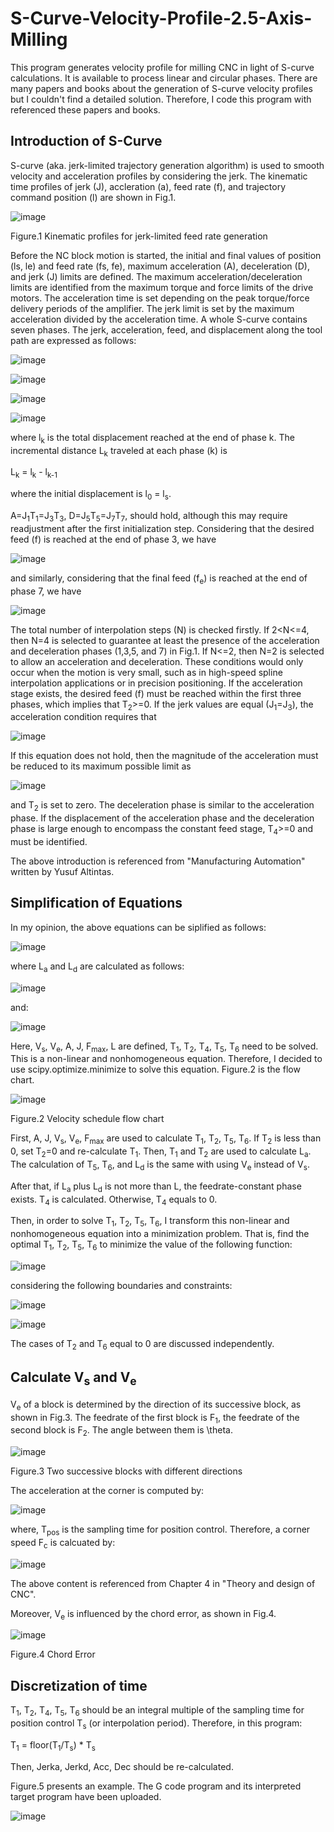 # S-Curve-Velocity-Profile-2.5-Axis-Milling
This program generates velocity profile for milling CNC in light of S-curve calculations. It is available to process linear and circular phases. There are many papers and books about the generation of S-curve velocity profiles but I couldn't find a detailed solution. Therefore, I code this program with referenced these papers and books. 

## Introduction of S-Curve
S-curve (aka. jerk-limited trajectory generation algorithm) is used to smooth velocity and acceleration profiles by considering the jerk. The kinematic time profiles of jerk (J), accleration (a), feed rate (f), and trajectory command position (l) are shown in Fig.1.

![image](https://github.com/Larissa1990/S-curve-Velocity-Profile/blob/master/images/Jerk-limited-algorithm.png)

Figure.1 Kinematic profiles for jerk-limited feed rate generation

Before the NC block motion is started, the initial and final values of position (ls, le) and feed rate (fs, fe), maximum acceleration (A), deceleration (D), and jerk (J) limits are defined. The maximum acceleration/deceleration limits are identified from the maximum torque and force limits of the drive motors. The acceleration time is set depending on the peak torque/force delivery periods of the amplifier. The jerk limit is set by the maximum acceleration divided by the acceleration time. A whole S-curve contains seven phases. The jerk, acceleration, feed, and displacement along the tool path are expressed as follows:

![image](https://github.com/Larissa1990/S-curve-Velocity-Profile/blob/master/images/jerk.png)

![image](https://github.com/Larissa1990/S-curve-Velocity-Profile/blob/master/images/acceleration.png)

![image](https://github.com/Larissa1990/S-curve-Velocity-Profile/blob/master/images/feed.png)

![image](https://github.com/Larissa1990/S-curve-Velocity-Profile/blob/master/images/displacement.png)

where l<sub>k</sub> is the total displacement reached at the end of phase k. The incremental distance L<sub>k</sub> traveled at each phase (k) is

L<sub>k</sub> = l<sub>k</sub> - l<sub>k-1</sub>

where the initial displacement is l<sub>0</sub> = l<sub>s</sub>. 

A=J<sub>1</sub>T<sub>1</sub>=J<sub>3</sub>T<sub>3</sub>, D=J<sub>5</sub>T<sub>5</sub>=J<sub>7</sub>T<sub>7</sub>, should hold, although this may require readjustment after the first initialization step. Considering that the desired feed (f) is reached at the end of phase 3, we have

![image](https://github.com/Larissa1990/S-curve-Velocity-Profile/blob/master/images/desired-feed.png)

and similarly, considering that the final feed (f<sub>e</sub>) is reached at the end of phase 7, we have 

![image](https://github.com/Larissa1990/S-curve-Velocity-Profile/blob/master/images/final-feed.png)

The total number of interpolation steps (N) is checked firstly. If 2<N<=4, then N=4 is selected to guarantee at least the presence of the acceleration and deceleration phases (1,3,5, and 7) in Fig.1. If N<=2, then N=2 is selected to allow an acceleration and deceleration. These conditions would only occur when the motion is very small, such as in high-speed spline interpolation applications or in precision positioning. If the acceleration stage exists, the desired feed (f) must be reached within the first three phases, which implies that T<sub>2</sub>>=0. If the jerk values are equal (J<sub>1</sub>=J<sub>3</sub>), the acceleration condition requires that

![image](https://github.com/Larissa1990/S-curve-Velocity-Profile/blob/master/images/acc-condition.png)

If this equation does not hold, then the magnitude of the acceleration must be reduced to its maximum possible limit as

![image](https://github.com/Larissa1990/S-curve-Velocity-Profile/blob/master/images/maximum-acc.png)

and T<sub>2</sub> is set to zero. The deceleration phase is similar to the acceleration phase. If the displacement of the acceleration phase and the deceleration phase is large enough to encompass the constant feed stage, T<sub>4</sub>>=0 and must be identified.

The above introduction is referenced from "Manufacturing Automation" written by Yusuf Altintas.

## Simplification of Equations

In my opinion, the above equations can be siplified as follows:

![image](https://github.com/Larissa1990/S-curve-Velocity-Profile/blob/master/images/simplified_equation.png)

where L<sub>a</sub> and L<sub>d</sub> are calculated as follows:

![image](https://github.com/Larissa1990/S-curve-Velocity-Profile/blob/master/images/acc_dec_displacement.png)

and:

![image](https://github.com/Larissa1990/S-curve-Velocity-Profile/blob/master/images/conditions.png)


Here, V<sub>s</sub>, V<sub>e</sub>, A, J, F<sub>max</sub>, L are defined, T<sub>1</sub>, T<sub>2</sub>, T<sub>4</sub>, T<sub>5</sub>, T<sub>6</sub> need to be solved. This is a non-linear and nonhomogeneous equation. Therefore, I decided to use scipy.optimize.minimize to solve this equation. Figure.2 is the flow chart.

![image](https://github.com/Larissa1990/S-curve-Velocity-Profile/blob/master/images/VelocityScheduleFlowChart.png)

Figure.2 Velocity schedule flow chart

First, A, J, V<sub>s</sub>, V<sub>e</sub>, F<sub>max</sub> are used to calculate T<sub>1</sub>, T<sub>2</sub>, T<sub>5</sub>, T<sub>6</sub>. If T<sub>2</sub> is less than 0, set T<sub>2</sub>=0 and re-calculate T<sub>1</sub>. Then, T<sub>1</sub> and T<sub>2</sub> are used to calculate L<sub>a</sub>. The calculation of T<sub>5</sub>, T<sub>6</sub>, and L<sub>d</sub> is the same with using V<sub>e</sub> instead of V<sub>s</sub>.

After that, if L<sub>a</sub> plus L<sub>d</sub> is not more than L, the feedrate-constant phase exists. T<sub>4</sub> is calculated. Otherwise, T<sub>4</sub> equals to 0.

Then, in order to solve T<sub>1</sub>, T<sub>2</sub>, T<sub>5</sub>, T<sub>6</sub>, I transform this non-linear and nonhomogeneous equation into a minimization problem. That is, find the optimal T<sub>1</sub>, T<sub>2</sub>, T<sub>5</sub>, T<sub>6</sub> to minimize the value of the following function:

![image](https://github.com/Larissa1990/S-curve-Velocity-Profile/blob/master/images/TargetFunction.png)

considering the following boundaries and constraints:

![image](https://github.com/Larissa1990/S-curve-Velocity-Profile/blob/master/images/boundaries.png)

![image](https://github.com/Larissa1990/S-curve-Velocity-Profile/blob/master/images/Constraints.png)

The cases of T<sub>2</sub> and T<sub>6</sub> equal to 0 are discussed independently. 

## Calculate V<sub>s</sub> and V<sub>e</sub>

V<sub>e</sub> of a block is determined by the direction of its successive block, as shown in Fig.3. The feedrate of the first block is F<sub>1</sub>, the feedrate of the second block is F<sub>2</sub>. The angle between them is \theta. 

![image](https://github.com/Larissa1990/S-curve-Velocity-Profile/blob/master/images/difference-direction-feedrate.png)

Figure.3 Two successive blocks with different directions

The acceleration at the corner is computed by:

![image](https://github.com/Larissa1990/S-curve-Velocity-Profile/blob/master/images/acc-corner.png)

where, T<sub>pos</sub> is the sampling time for position control. Therefore, a corner speed F<sub>c</sub> is calcuated by:

![image](https://github.com/Larissa1990/S-curve-Velocity-Profile/blob/master/images/feedrate-corner.png)

The above content is referenced from Chapter 4 in "Theory and design of CNC".

Moreover, V<sub>e</sub> is influenced by the chord error, as shown in Fig.4.

![image](https://github.com/Larissa1990/S-curve-Velocity-Profile/blob/master/images/chorderror.png)

Figure.4 Chord Error

## Discretization of time

T<sub>1</sub>, T<sub>2</sub>, T<sub>4</sub>, T<sub>5</sub>, T<sub>6</sub> should be an integral multiple of the sampling time for position control T<sub>s</sub> (or interpolation period). Therefore, in this program:

T<sub>1</sub> = floor(T<sub>1</sub>/T<sub>s</sub>) * T<sub>s</sub>

Then, Jerka, Jerkd, Acc, Dec should be re-calculated.

Figure.5 presents an example. The G code program and its interpreted target program have been uploaded.


![image](https://github.com/Larissa1990/S-curve-Velocity-Profile/blob/master/images/example.png)




